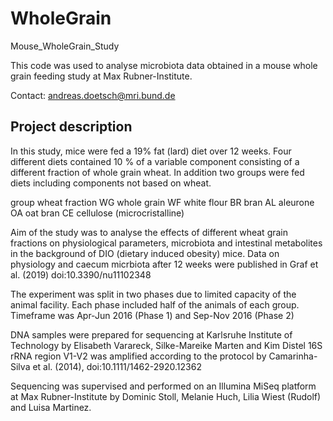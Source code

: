 # WholeGrain
Mouse_WholeGrain_Study

This code was used to analyse microbiota data obtained in a mouse whole grain feeding study at Max Rubner-Institute.

Contact: andreas.doetsch@mri.bund.de

## Project description
In this study, mice were fed a 19% fat (lard) diet over 12 weeks. Four different diets contained 10 % of a variable component consisting of a different fraction of whole grain wheat. In addition two groups were fed diets including components not based on wheat.

group   wheat fraction
WG      whole grain
WF      white flour
BR      bran
AL      aleurone
OA      oat bran
CE      cellulose (microcristalline)

Aim of the study was to analyse the effects of different wheat grain fractions on physiological parameters, microbiota and intestinal metabolites in the background of DIO (dietary induced obesity) mice.
Data on physiology and caecum micrbiota after 12 weeks were published in Graf et al. (2019) doi:10.3390/nu11102348

The experiment was split in two phases due to limited capacity of the animal facility. 
Each phase included half of the animals of each group.
Timeframe was Apr-Jun 2016 (Phase 1) and Sep-Nov 2016 (Phase 2)

DNA samples were prepared for sequencing at Karlsruhe Institute of Technology by Elisabeth Varareck, Silke-Mareike Marten and Kim Distel
16S rRNA region V1-V2 was amplified according to the protocol by Camarinha-Silva et al. (2014), doi:10.1111/1462-2920.12362

Sequencing was supervised and performed on an Illumina MiSeq platform at Max Rubner-Institute by Dominic Stoll, Melanie Huch, Lilia Wiest (Rudolf) and Luisa Martinez.
